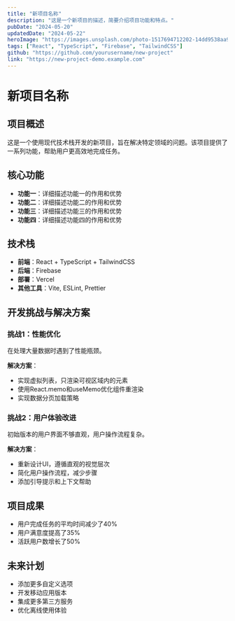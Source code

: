 ```yaml
---
title: "新项目名称"
description: "这是一个新项目的描述，简要介绍项目功能和特点。"
pubDate: "2024-05-20"
updatedDate: "2024-05-22"
heroImage: "https://images.unsplash.com/photo-1517694712202-14dd9538aa97?q=80&w=800"
tags: ["React", "TypeScript", "Firebase", "TailwindCSS"]
github: "https://github.com/yourusername/new-project"
link: "https://new-project-demo.example.com"
---
```


# 新项目名称

## 项目概述

这是一个使用现代技术栈开发的新项目，旨在解决特定领域的问题。该项目提供了一系列功能，帮助用户更高效地完成任务。

## 核心功能

- **功能一**：详细描述功能一的作用和优势
- **功能二**：详细描述功能二的作用和优势
- **功能三**：详细描述功能三的作用和优势
- **功能四**：详细描述功能四的作用和优势

## 技术栈

- **前端**：React + TypeScript + TailwindCSS
- **后端**：Firebase
- **部署**：Vercel
- **其他工具**：Vite, ESLint, Prettier

## 开发挑战与解决方案

### 挑战1：性能优化

在处理大量数据时遇到了性能瓶颈。

**解决方案**：
- 实现虚拟列表，只渲染可视区域内的元素
- 使用React.memo和useMemo优化组件重渲染
- 实现数据分页加载策略

### 挑战2：用户体验改进

初始版本的用户界面不够直观，用户操作流程复杂。

**解决方案**：
- 重新设计UI，遵循直观的视觉层次
- 简化用户操作流程，减少步骤
- 添加引导提示和上下文帮助

## 项目成果

- 用户完成任务的平均时间减少了40%
- 用户满意度提高了35%
- 活跃用户数增长了50%

## 未来计划

- 添加更多自定义选项
- 开发移动应用版本
- 集成更多第三方服务
- 优化离线使用体验 